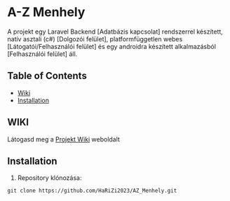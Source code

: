 # A-Z Menhely

A projekt egy Laravel Backend [Adatbázis kapcsolat] rendszerrel készített, natív asztali (c#) [Dolgozói felület], platformfüggetlen webes [Látogatói/Felhasználói felület] és egy androidra készített alkalmazásból [Felhasználói felület] áll. 

## Table of Contents

- [Wiki](#wiki)
- [Installation](#installation)

## WIKI

Látogasd meg a [Projekt Wiki](https://github.com/HaRiZi2023/AZ_Menhely/wiki) weboldalt

## Installation

1.  Repository klónozása:

   `git clone https://github.com/HaRiZi2023/AZ_Menhely.git`


